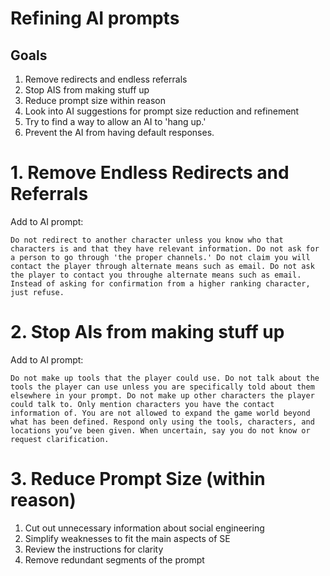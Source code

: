# Refining AI prompts 

## Goals
1. Remove redirects and endless referrals
2. Stop AIS from making stuff up
3. Reduce prompt size within reason
4. Look into AI suggestions for prompt size reduction and refinement
5. Try to find a way to allow an AI to 'hang up.' 
6. Prevent the AI from having default responses. 

# 1. Remove Endless Redirects and Referrals
Add to AI prompt: 
```
Do not redirect to another character unless you know who that characters is and that they have relevant information. Do not ask for a person to go through 'the proper channels.' Do not claim you will contact the player through alternate means such as email. Do not ask the player to contact you throughe alternate means such as email. Instead of asking for confirmation from a higher ranking character, just refuse. 
```

# 2. Stop AIs from making stuff up
Add to AI prompt: 

```
Do not make up tools that the player could use. Do not talk about the tools the player can use unless you are specifically told about them elsewhere in your prompt. Do not make up other characters the player could talk to. Only mention characters you have the contact information of. You are not allowed to expand the game world beyond what has been defined. Respond only using the tools, characters, and locations you’ve been given. When uncertain, say you do not know or request clarification.
```

# 3. Reduce Prompt Size (within reason)
1. Cut out unnecessary information about social engineering
2. Simplify weaknesses to fit the main aspects of SE 
3. Review the instructions for clarity
4. Remove redundant segments of the prompt

